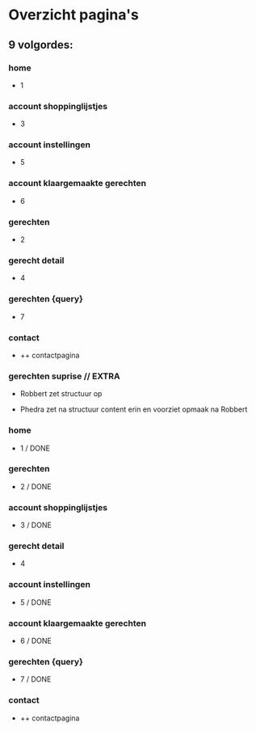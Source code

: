 # Overzicht pagina's

## 9 volgordes:

### home

- 1

### account shoppinglijstjes

- 3

### account instellingen

- 5

### account klaargemaakte gerechten

- 6

### gerechten

- 2

### gerecht detail

- 4

### gerechten {query}

- 7

### contact

- ++ contactpagina

### gerechten suprise // EXTRA

- Robbert zet structuur op

- Phedra zet na structuur content erin en voorziet opmaak na Robbert

### home

- 1 / DONE

### gerechten

- 2 / DONE

### account shoppinglijstjes

- 3 / DONE

### gerecht detail

- 4

### account instellingen

- 5 / DONE

### account klaargemaakte gerechten

- 6 / DONE

### gerechten {query}

- 7 / DONE

### contact

- ++ contactpagina
